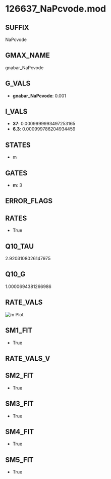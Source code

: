 # 126637_NaPcvode.mod

## SUFFIX

NaPcvode

## GMAX_NAME

gnabar_NaPcvode

## G_VALS

- **gnabar_NaPcvode**: 0.001

## I_VALS

- **37**: 0.0009999993497253165
- **6.3**: 0.000999786204934459

## STATES

- m

## GATES

- **m**: 3

## ERROR_FLAGS


## RATES

- True

## Q10_TAU

2.9203108026147975

## Q10_G

1.0000694381266986

## RATE_VALS

![m Plot](/Users/pbozelos/Dropbox/icg-Chai-Panos/supermodels/output_markdown_files/Na/126637_NaPcvode.mod/images/m.png)

## SM1_FIT

- True

## RATE_VALS_V

## SM2_FIT

- True

## SM3_FIT

- True

## SM4_FIT

- True

## SM5_FIT

- True

